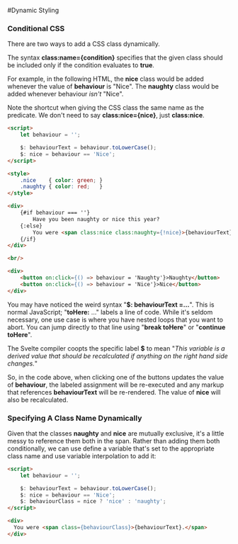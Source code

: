 #Dynamic Styling

### Conditional CSS

There are two ways to add a CSS class dynamically.

The syntax **class:name={condition}** specifies that the given class should be included only if the condition evaluates to **true**.

 For example, in the following HTML, the **nice** class would be added whenever the value of **behaviour** is "Nice".  The **naughty** class would be added whenever behaviour *isn't* "Nice".

Note the shortcut when giving the CSS class the same name as the predicate.  We don't need to say **class:nice={nice}**, just **class:nice**.

```html
<script>
    let behaviour = '';

    $: behaviourText = behaviour.toLowerCase();
    $: nice = behaviour == 'Nice';
</script>

<style>
    .nice    { color: green; }
    .naughty { color: red;   }
</style>

<div>
    {#if behaviour === ''}
        Have you been naughty or nice this year?
    {:else}
        You were <span class:nice class:naughty={!nice}>{behaviourText}.</span>
    {/if}
</div>

<br/>

<div>
    <button on:click={() => behaviour = 'Naughty'}>Naughty</button>
    <button on:click={() => behaviour = 'Nice'}>Nice</button>
</div>
```

You may have noticed the weird syntax "**$: behaviourText =…**".  This is normal JavaScript; "**toHere:** ..." labels a line of code.  While it's seldom necessary, one use case is where you have nested loops that you want to abort.  You can jump directly to that line using "**break toHere**" or "**continue toHere**".

The Svelte compiler coopts the specific label **$** to mean "*This variable is a derived value that should be recalculated if anything on the right hand side changes.*"

So, in the code above, when clicking one of the buttons updates the value of **behaviour**, the labeled assignment will be re-executed and any markup that references **behaviourText** will be re-rendered.  The value of **nice** will also be recalculated.

### Specifying A Class Name Dynamically

Given that the classes **naughty** and **nice** are mutually exclusive, it's a little messy to reference them both in the span.  Rather than adding them both conditionally, we can use define a variable that's set to the appropriate class name and use variable interpolation to add it:

```html
<script>
    let behaviour = '';

    $: behaviourText = behaviour.toLowerCase();
    $: nice = behaviour == 'Nice';
    $: behaviourClass = nice ? 'nice' : 'naughty';
</script>

<div>
  You were <span class={behaviourClass}>{behaviourText}.</span>
</div>
```

